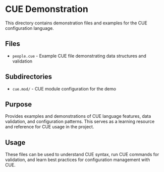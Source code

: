 # CUE Demonstration

This directory contains demonstration files and examples for the CUE configuration language.

## Files

- `people.cue` - Example CUE file demonstrating data structures and validation

## Subdirectories

- `cue.mod/` - CUE module configuration for the demo

## Purpose

Provides examples and demonstrations of CUE language features, data validation, and configuration patterns. This serves as a learning resource and reference for CUE usage in the project.

## Usage

These files can be used to understand CUE syntax, run CUE commands for validation, and learn best practices for configuration management with CUE.